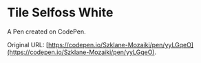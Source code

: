 # Tile Selfoss White

A Pen created on CodePen.

Original URL: [https://codepen.io/Szklane-Mozaiki/pen/yyLGqeO](https://codepen.io/Szklane-Mozaiki/pen/yyLGqeO).

